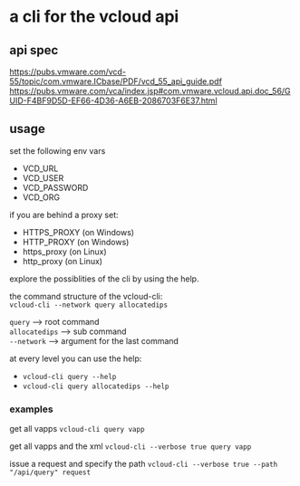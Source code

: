 # a cli for the vcloud api

## api spec

https://pubs.vmware.com/vcd-55/topic/com.vmware.ICbase/PDF/vcd_55_api_guide.pdf  
https://pubs.vmware.com/vca/index.jsp#com.vmware.vcloud.api.doc_56/GUID-F4BF9D5D-EF66-4D36-A6EB-2086703F6E37.html

## usage

set the following env vars
* VCD_URL
* VCD_USER
* VCD_PASSWORD
* VCD_ORG

if you are behind a proxy set:
* HTTPS_PROXY (on Windows)
* HTTP_PROXY (on Windows)
* https_proxy (on Linux)
* http_proxy (on Linux)

explore the possiblities of the cli by using the help.  

the command structure of the vcloud-cli:  
`vcloud-cli --network query allocatedips`

`query` --> root command  
`allocatedips` --> sub command  
`--network` --> argument for the last command

at every level you can use the help:    
* `vcloud-cli query --help`
* `vcloud-cli query allocatedips --help`

### examples

get all vapps
`vcloud-cli query vapp`

get all vapps and the xml
`vcloud-cli --verbose true query vapp`

issue a request and specify the path
`vcloud-cli --verbose true --path "/api/query" request`

